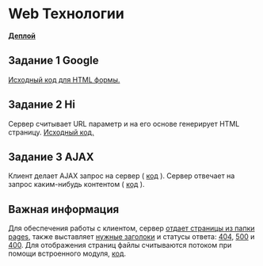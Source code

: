 # Web Технологии

**[Деплой](https://university-ilya.herokuapp.com/)**

## Задание 1 Google

[Исходный код для HTML формы.](./pages/google.html)

## Задание 2 Hi

Сервер считывает URL параметр и на его основе генерирует HTML страницу. [Исходный код.](./controllers/hi.js)

## Задание 3 AJAX

Клиент делает AJAX запрос на сервер ( [код](./pages/ajax.html#L16) ). Сервер отвечает на запрос каким-нибудь контентом
( [код](./controllers/ajax.js) ).

## Важная информация

Для обеспечения работы с клиентом, сервер [отдает страницы из папки pages](./router.js#L89), также выставляет
[нужные заголоки](./router.js#L98) и статусы ответа: [404](./router.js#L55), [500](./router.js#L59) и [400](./router.js#L80).
Для отображения страниц файлы считываются потоком при помощи встроенного модуля, [код](./router.js#L101).
